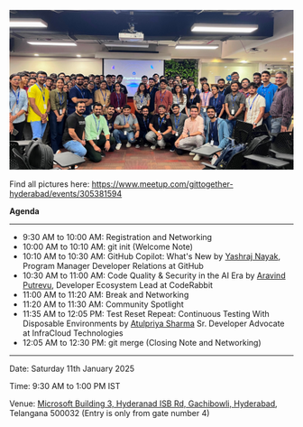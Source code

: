 ![image](/assets/2024-07-05.jpg)

Find all pictures here: https://www.meetup.com/gittogether-hyderabad/events/305381594

**Agenda**

-----------

- 9:30 AM to 10:00 AM: Registration and Networking
- 10:00 AM to 10:10 AM: git init (Welcome Note)
- 10:10 AM to 10:30 AM: GitHub Copilot: What's New by [Yashraj Nayak](https://github.com/yashrajnayak), Program Manager Developer Relations at GitHub
- 10:30 AM to 11:00 AM: Code Quality & Security in the AI Era by [Aravind Putrevu](https://github.com/aravindputrevu), Developer Ecosystem Lead at CodeRabbit
- 11:00 AM to 11:20 AM: Break and Networking
- 11:20 AM to 11:30 AM: Community Spotlight
- 11:35 AM to 12:05 PM: Test Reset Repeat: Continuous Testing With Disposable Environments by [Atulpriya Sharma](https://github.com/TheTechmaharaj) Sr. Developer Advocate at InfraCloud Technologies
- 12:05 AM to 12:30 PM: git merge (Closing Note and Networking)
  
-----------

Date: Saturday 11th January 2025

Time: 9:30 AM to 1:00 PM IST

Venue: [Microsoft Building 3, Hyderanad ISB Rd, Gachibowli, Hyderabad](https://maps.app.goo.gl/gvTyXpbo6wqzfNc57), Telangana 500032 (Entry is only from gate number 4)
